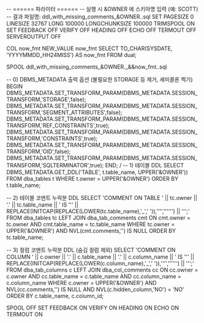 -- ====== 파라미터 ======
-- 실행 시 &OWNER 에 스키마명 입력 (예: SCOTT)
-- 결과 파일명: ddl_with_missing_comments_&OWNER..sql
SET PAGESIZE 0 LINESIZE 32767 LONG 100000 LONGCHUNKSIZE 100000 TRIMSPOOL ON
SET FEEDBACK OFF VERIFY OFF HEADING OFF ECHO OFF TERMOUT OFF SERVEROUTPUT OFF

COL now_fmt NEW_VALUE now_fmt
SELECT TO_CHAR(SYSDATE, 'YYYYMMDD_HH24MISS') AS now_fmt FROM dual;

SPOOL ddl_with_missing_comments_&OWNER._&&now_fmt..sql

-- 0) DBMS_METADATA 출력 옵션 (불필요한 STORAGE 등 제거, 세미콜론 찍기)
BEGIN
  DBMS_METADATA.SET_TRANSFORM_PARAM(DBMS_METADATA.SESSION_TRANSFORM,'STORAGE',false);
  DBMS_METADATA.SET_TRANSFORM_PARAM(DBMS_METADATA.SESSION_TRANSFORM,'SEGMENT_ATTRIBUTES',false);
  DBMS_METADATA.SET_TRANSFORM_PARAM(DBMS_METADATA.SESSION_TRANSFORM,'REF_CONSTRAINTS',true);
  DBMS_METADATA.SET_TRANSFORM_PARAM(DBMS_METADATA.SESSION_TRANSFORM,'CONSTRAINTS',true);
  DBMS_METADATA.SET_TRANSFORM_PARAM(DBMS_METADATA.SESSION_TRANSFORM,'OID',false);
  DBMS_METADATA.SET_TRANSFORM_PARAM(DBMS_METADATA.SESSION_TRANSFORM,'SQLTERMINATOR',true);
END;
/
-- 1) 테이블 DDL
SELECT DBMS_METADATA.GET_DDL('TABLE', t.table_name, UPPER('&OWNER'))
FROM   dba_tables t
WHERE  t.owner = UPPER('&OWNER')
ORDER  BY t.table_name;

-- 2) 테이블 코멘트 누락분 DDL
SELECT
  'COMMENT ON TABLE ' || tc.owner || '.' || tc.table_name ||
  ' IS ''' || REPLACE(INITCAP(REPLACE(LOWER(tc.table_name),'_',' ')),'''','''''') || ''';'
FROM dba_tables tc
LEFT JOIN dba_tab_comments cmt
  ON cmt.owner = tc.owner AND cmt.table_name = tc.table_name
WHERE tc.owner = UPPER('&OWNER')
  AND NVL(cmt.comments,'') IS NULL
ORDER BY tc.table_name;

-- 3) 컬럼 코멘트 누락분 DDL (숨김 컬럼 제외)
SELECT
  'COMMENT ON COLUMN ' || c.owner || '.' || c.table_name || '.' || c.column_name ||
  ' IS ''' || REPLACE(INITCAP(REPLACE(LOWER(c.column_name),'_',' ')),'''','''''') || ''';'
FROM dba_tab_columns c
LEFT JOIN dba_col_comments cc
  ON cc.owner = c.owner AND cc.table_name = c.table_name AND cc.column_name = c.column_name
WHERE c.owner = UPPER('&OWNER')
  AND NVL(cc.comments,'') IS NULL
  AND NVL(c.hidden_column,'NO') = 'NO'
ORDER BY c.table_name, c.column_id;

SPOOL OFF
SET FEEDBACK ON VERIFY ON HEADING ON ECHO ON TERMOUT ON
